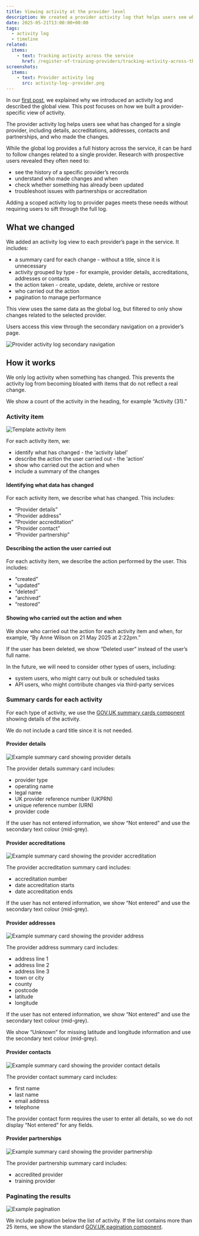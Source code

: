 ```yaml
---
title: Viewing activity at the provider level
description: We created a provider activity log that helps users see what has changed for a single provider
date: 2025-05-21T13:00:00+00:00
tags:
  - activity log
  - timeline
related:
  items:
    - text: Tracking activity across the service
      href: /register-of-training-providers/tracking-activity-across-the-service/
screenshots:
  items:
    - text: Provider activity log
      src: activity-log--provider.png
---
```


In our [first post](/register-of-training-providers/tracking-activity-across-the-service/), we explained why we introduced an activity log and described the global view. This post focuses on how we built a provider-specific view of activity.

The provider activity log helps users see what has changed for a single provider, including details, accreditations, addresses, contacts and partnerships, and who made the changes.

While the global log provides a full history across the service, it can be hard to follow changes related to a single provider. Research with prospective users revealed they often need to:

- see the history of a specific provider’s records
- understand who made changes and when
- check whether something has already been updated
- troubleshoot issues with partnerships or accreditation

Adding a scoped activity log to provider pages meets these needs without requiring users to sift through the full log.

## What we changed

We added an activity log view to each provider’s page in the service. It includes:

- a summary card for each change - without a title, since it is unnecessary
- activity grouped by type - for example, provider details, accreditations, addresses or contacts
- the action taken - create, update, delete, archive or restore
- who carried out the action
- pagination to manage performance

This view uses the same data as the global log, but filtered to only show changes related to the selected provider.

Users access this view through the secondary navigation on a provider’s page.

![Provider activity log secondary navigation](activity-log-provider--secondary-navigation.png "Provider secondary navigation")
## How it works

We only log activity when something has changed. This prevents the activity log from becoming bloated with items that do not reflect a real change.

We show a count of the activity in the heading, for example “Activity (31).”

### Activity item

![Template activity item](activity-log-provider--template-activity-item.png "Template activity item")

For each activity item, we:

- identify what has changed - the ‘activity label’
- describe the action the user carried out - the ‘action’
- show who carried out the action and when
- include a summary of the changes

#### Identifying what data has changed

For each activity item, we describe what has changed. This includes:

- “Provider details”
- “Provider address”
- “Provider accreditation”
- “Provider contact”
- “Provider partnership”

#### Describing the action the user carried out

For each activity item, we describe the action performed by the user. This includes:

- “created”
- “updated”
- “deleted”
- “archived”
- “restored”

#### Showing who carried out the action and when

We show who carried out the action for each activity item and when, for example, “By Anne Wilson on 21 May 2025 at 2:22pm.”

If the user has been deleted, we show “Deleted user” instead of the user’s full name.

In the future, we will need to consider other types of users, including:

- system users, who might carry out bulk or scheduled tasks
- API users, who might contribute changes via third-party services

### Summary cards for each activity

For each type of activity, we use the [GOV.UK summary cards component](https://design-system.service.gov.uk/components/summary-list/#summary-cards) showing details of the activity.

We do not include a card title since it is not needed.

#### Provider details

![Example summary card showing provider details](activity-log-provider--summary-card-provider-details.png "Example summary card showing the provider details")

The provider details summary card includes:

- provider type
- operating name
- legal name
- UK provider reference number (UKPRN)
- unique reference number (URN)
- provider code

If the user has not entered information, we show “Not entered” and use the secondary text colour (mid-grey).

#### Provider accreditations

![Example summary card showing the provider accreditation](activity-log-provider--summary-card-provider-accreditation.png "Example summary card showing the provider accreditation")

The provider accreditation summary card includes:

- accreditation number
- date accreditation starts
- date accreditation ends

If the user has not entered information, we show “Not entered” and use the secondary text colour (mid-grey).

#### Provider addresses

![Example summary card showing the provider address](activity-log-provider--summary-card-provider-address.png "Example summary card showing the provider address")

The provider address summary card includes:

- address line 1
- address line 2
- address line 3
- town or city
- county
- postcode
- latitude
- longitude

If the user has not entered information, we show “Not entered” and use the secondary text colour (mid-grey).

We show “Unknown” for missing latitude and longitude information and use the secondary text colour (mid-grey).

#### Provider contacts

![Example summary card showing the provider contact details](activity-log-provider--summary-card-provider-contact.png "Example summary card showing the provider contact details")

The provider contact summary card includes:

- first name
- last name
- email address
- telephone

The provider contact form requires the user to enter all details, so we do not display “Not entered” for any fields.

#### Provider partnerships

![Example summary card showing the provider partnership](activity-log-provider--summary-card-provider-partnership.png "Example summary card showing the provider partnership")

The provider partnership summary card includes:

- accredited provider
- training provider

### Paginating the results

![Example pagination](activity-log-provider--example-pagination.png "Example pagination")

We include pagination below the list of activity. If the list contains more than 25 items, we show the standard [GOV.UK pagination component](https://design-system.service.gov.uk/components/pagination/).
